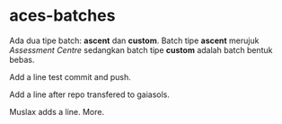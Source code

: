 # aces-batches

Ada dua tipe batch: **ascent** dan **custom**. Batch tipe **ascent** merujuk *Assessment Centre* sedangkan batch tipe **custom** adalah batch bentuk bebas.

Add a line test commit and push.

Add a line after repo transfered to gaiasols.

Muslax adds a line. More.

